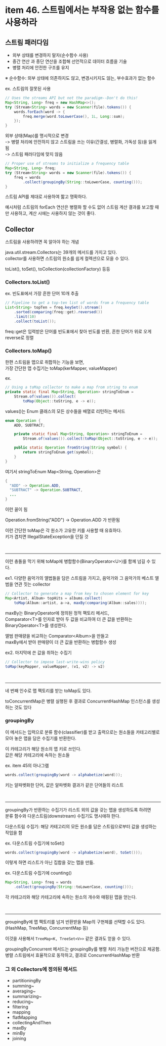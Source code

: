 # item 46. 스트림에서는 부작용 없는 함수를 사용하라

## 스트림 패러다임

- 외부 상태를 변경하지 말자(순수함수 사용)
- 중간 연산 과 종단 연산을 조합해 선언적으로 데이터 흐름을 기술
- 병렬 처리에 안전한 구조를 유지

※ 순수함수: 외부 상태에 의존하지도 않고, 변경시키지도 않는, 부수효과가 없는 함수

ex. 스트림의 잘못된 사용

```java
// Uses the streams API but not the paradigm--Don't do this!
Map<String, Long> freq = new HashMap<>();
try (Stream<String> words = new Scanner(file).tokens()) {
    words.forEach(word -> {
        freq.merge(word.toLowerCase(), 1L, Long::sum);
    });
}
```

외부 상태(Map)를 명시적으로 변경  
-> 병렬 처리에 안전하지 않고 스트림을 쓰는 이유(간결성, 병렬화, 가독성 등)을 잃게 됨  
-> 스트림 패러다임에 맞지 않음

```java
// Proper use of streams to initialize a frequency table
Map<String, Long> freq;
try (Stream<String> words = new Scanner(file).tokens()) {
    freq = words
        .collect(groupingBy(String::toLowerCase, counting()));
}
```

스트림 API를 제대로 사용하여 짧고 명확하다.

예시처럼 스트림의 forEach 연산은 병렬화 할 수도 없어 스트림 계산 결과를 보고할 때만 사용하고, 계산 시에는 사용하지 않는 것이 좋다.

## Collector

스트림을 사용하려면 꼭 알아야 하는 개념

java.util.stream.Collectors는 39개의 메서드를 가지고 있다.  
collector를 사용하면 스트림의 원소를 쉽게 컬렉션으로 모을 수 있다.

toList(), toSet(), toCollection(collectionFactory) 등등

### Collectors.toList()

ex. 빈도표에서 가장 흔한 단어 10개 추출

```java
// Pipeline to get a top-ten list of words from a frequency table
List<String> topTen = freq.keySet().stream()
    .sorted(comparing(freq::get).reversed())
    .limit(10)
    .collect(toList());
```

freq::get은 입력받은 단어를 빈도표에서 찾아 빈도를 반환, 흔한 단어가 위로 오게 reverse로 정렬

### Collectors.toMap()

한편 스트림을 맵으로 취합하는 기능을 보면,  
가장 간단한 맵 수집기는 toMap(kerMapper, valueMapper)

ex.

```java
// Using a toMap collector to make a map from string to enum
private static final Map<String, Operation> stringToEnum =
    Stream.of(values()).collect(
        toMap(Object::toString, e -> e));
```

values()는 Enum 클래스의 모든 상수들을 배열로 리턴하는 메서드

```java
enum Operation {
    ADD, SUBTRACT;

    private static final Map<String, Operation> stringToEnum =
        Stream.of(values()).collect(toMap(Object::toString, e -> e));

    public static Operation fromString(String symbol) {
        return stringToEnum.get(symbol);
    }
}
```

여기서 stringToEnum Map<String, Operation>은

```java
{
  "ADD" -> Operation.ADD,
  "SUBTRACT" -> Operation.SUBTRACT,
  ...
}
```

이런 꼴이 됨

Operation.fromString("ADD") -> Operation.ADD 가 반환됨

이런 간단한 toMap은 각 원소가 고유한 키를 사용할 때 유효하다.  
키가 겹치면 IllegalStateException을 던질 것

<br>

---

이런 충돌을 막기 위해 toMap에 병합함수(BinaryOperator\<U>)를 함께 넘길 수 있다.

ex1. 다양한 음악가의 앨법들을 담은 스트림을 가지고, 음악가와 그 음악가의 베스트 앨범을 연관 짓는 collector

```java
// Collector to generate a map from key to chosen element for key
Map<Artist, Album> topHits = albums.collect(
    toMap(Album::artist, a->a, maxBy(comparing(Album::sales))));
```

maxBy는 BinaryOperator에 정의된 정적 팩토리 메서드,  
Comparator\<T>를 인자로 받아 두 값을 비교하여 더 큰 값을 반환하는 BinaryOperator\<T>를 생성한다.

앨범 판매량을 비교하는 Comparator\<Album>을 만들고  
maxBy에서 받아 판매량이 더 큰 값을 반환하는 병합함수 생성

ex2. 마지막에 쓴 값을 취하는 수집기

```java
// Collector to impose last-write-wins policy
toMap(keyMapper, valueMapper, (v1, v2) -> v2)
```

<br>

---

네 번째 인수로 맵 팩토리를 받는 toMap도 있다.

toConcurrentMap은 병렬 실행된 후 결과로 ConcurrentHashMap 인스턴스를 생성하는 것도 있다

### groupingBy

이 메서드는 입력으로 분류 함수(classifier)를 받고 출력으로는 원소들을 카테고리별로 모아 놓은 맵을 담은 수집기를 반환한다.

이 카테고리가 해당 원소의 맵 키로 쓰인다.  
값은 해당 카테고리에 속하는 원소들

ex. item 45의 아나그램

```java
words.collect(groupingBy(word -> alphabetize(word)));
```

키는 알파벳화한 단어, 값은 알파벳화 결과가 같은 단어들의 리스트

<br>

---

groupingBy가 반환하는 수집기가 리스트 외의 값을 갖는 맵을 생성하도록 하려면  
분류 함수와 다운스트림(downstream) 수집기도 명시애햐 한다.

다운스트림 수집기: 해당 카테고리의 모든 원소를 담은 스트림으로부터 값을 생성하는 작업을 함

ex. 다운스트림 수집기에 toSet()

```java
words.collect(groupingBy(word -> alphabetize(word), toSet()));
```

이렇게 하면 리스트가 아닌 집합을 갖는 맵을 만듦.

ex. 다운스트림 수집기에 counting()

```java
Map<String, Long> freq = words
    .collect(groupingBy(String::toLowerCase, counting()));
```

각 카테고리와 해당 카테고리에 속하는 원소의 개수와 매핑된 맵을 얻는다.

<br>

---

groupingBy에 맵 팩토리를 넘겨 반환받을 Map의 구현체를 선택할 수도 있다.(HashMap, TreeMap, ConcurrentMap 등)

이것을 사용해서 `TreeMap<K, TreeSet<V>>` 같은 결과도 얻을 수 있다.

groupingByConcurrent 메서드는 groupingBy를 병렬 처리 가능한 버전으로 제공함.  
병렬 스트림에서 효율적으로 동작하고, 결과로 ConcurrentHashMap 반환

### 그 외 Collectors에 정의된 메서드

- partitioningBy
- summing~
- averaging~
- summarizing~
- reducing~
- filtering
- mapping
- flatMapping
- collectingAndThen
- maxBy
- minBy
- joining
